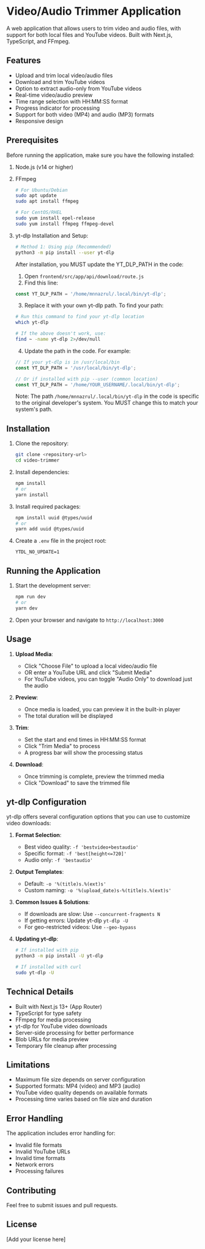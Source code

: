 # Video/Audio Trimmer Application

A web application that allows users to trim video and audio files, with support for both local files and YouTube videos. Built with Next.js, TypeScript, and FFmpeg.

## Features

- Upload and trim local video/audio files
- Download and trim YouTube videos
- Option to extract audio-only from YouTube videos
- Real-time video/audio preview
- Time range selection with HH:MM:SS format
- Progress indicator for processing
- Support for both video (MP4) and audio (MP3) formats
- Responsive design

## Prerequisites

Before running the application, make sure you have the following installed:

1. Node.js (v14 or higher)
2. FFmpeg
   ```bash
   # For Ubuntu/Debian
   sudo apt update
   sudo apt install ffmpeg

   # For CentOS/RHEL
   sudo yum install epel-release
   sudo yum install ffmpeg ffmpeg-devel
   ```

3. yt-dlp Installation and Setup:
   ```bash
   # Method 1: Using pip (Recommended)
   python3 -m pip install --user yt-dlp
   ```

   After installation, you MUST update the YT_DLP_PATH in the code:

   1. Open `frontend/src/app/api/download/route.js`
   2. Find this line:
   ```javascript
   const YT_DLP_PATH = '/home/mnnazrul/.local/bin/yt-dlp';
   ```
   3. Replace it with your own yt-dlp path. To find your path:
   ```bash
   # Run this command to find your yt-dlp location
   which yt-dlp
   
   # If the above doesn't work, use:
   find ~ -name yt-dlp 2>/dev/null
   ```
   4. Update the path in the code. For example:
   ```javascript
   // If your yt-dlp is in /usr/local/bin
   const YT_DLP_PATH = '/usr/local/bin/yt-dlp';
   
   // Or if installed with pip --user (common location)
   const YT_DLP_PATH = '/home/YOUR_USERNAME/.local/bin/yt-dlp';
   ```

   Note: The path `/home/mnnazrul/.local/bin/yt-dlp` in the code is specific to the original developer's system. You MUST change this to match your system's path.

## Installation

1. Clone the repository:
   ```bash
   git clone <repository-url>
   cd video-trimmer
   ```

2. Install dependencies:
   ```bash
   npm install
   # or
   yarn install
   ```

3. Install required packages:
   ```bash
   npm install uuid @types/uuid
   # or
   yarn add uuid @types/uuid
   ```

4. Create a `.env` file in the project root:
   ```
   YTDL_NO_UPDATE=1
   ```

## Running the Application

1. Start the development server:
   ```bash
   npm run dev
   # or
   yarn dev
   ```

2. Open your browser and navigate to `http://localhost:3000`

## Usage

1. **Upload Media**:
   - Click "Choose File" to upload a local video/audio file
   - OR enter a YouTube URL and click "Submit Media"
   - For YouTube videos, you can toggle "Audio Only" to download just the audio

2. **Preview**:
   - Once media is loaded, you can preview it in the built-in player
   - The total duration will be displayed

3. **Trim**:
   - Set the start and end times in HH:MM:SS format
   - Click "Trim Media" to process
   - A progress bar will show the processing status

4. **Download**:
   - Once trimming is complete, preview the trimmed media
   - Click "Download" to save the trimmed file

## yt-dlp Configuration

yt-dlp offers several configuration options that you can use to customize video downloads:

1. **Format Selection**:
   - Best video quality: `-f 'bestvideo+bestaudio'`
   - Specific format: `-f 'best[height<=720]'`
   - Audio only: `-f 'bestaudio'`

2. **Output Templates**:
   - Default: `-o '%(title)s.%(ext)s'`
   - Custom naming: `-o '%(upload_date)s-%(title)s.%(ext)s'`

3. **Common Issues & Solutions**:
   - If downloads are slow: Use `--concurrent-fragments N`
   - If getting errors: Update yt-dlp `yt-dlp -U`
   - For geo-restricted videos: Use `--geo-bypass`

4. **Updating yt-dlp**:
   ```bash
   # If installed with pip
   python3 -m pip install -U yt-dlp

   # If installed with curl
   sudo yt-dlp -U
   ```

## Technical Details

- Built with Next.js 13+ (App Router)
- TypeScript for type safety
- FFmpeg for media processing
- yt-dlp for YouTube video downloads
- Server-side processing for better performance
- Blob URLs for media preview
- Temporary file cleanup after processing

## Limitations

- Maximum file size depends on server configuration
- Supported formats: MP4 (video) and MP3 (audio)
- YouTube video quality depends on available formats
- Processing time varies based on file size and duration

## Error Handling

The application includes error handling for:
- Invalid file formats
- Invalid YouTube URLs
- Invalid time formats
- Network errors
- Processing failures

## Contributing

Feel free to submit issues and pull requests.

## License

[Add your license here]
